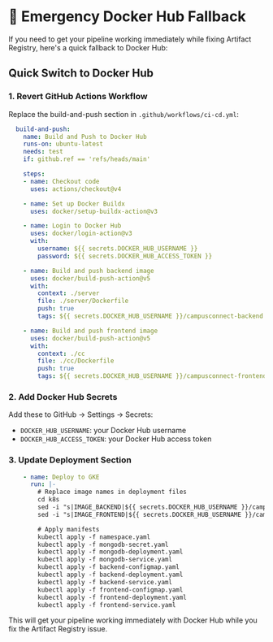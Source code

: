 # 🚨 Emergency Docker Hub Fallback

If you need to get your pipeline working immediately while fixing Artifact Registry, here's a quick fallback to Docker Hub:

## **Quick Switch to Docker Hub**

### **1. Revert GitHub Actions Workflow**

Replace the build-and-push section in `.github/workflows/ci-cd.yml`:

```yaml
  build-and-push:
    name: Build and Push to Docker Hub
    runs-on: ubuntu-latest
    needs: test
    if: github.ref == 'refs/heads/main'

    steps:
    - name: Checkout code
      uses: actions/checkout@v4

    - name: Set up Docker Buildx
      uses: docker/setup-buildx-action@v3

    - name: Login to Docker Hub
      uses: docker/login-action@v3
      with:
        username: ${{ secrets.DOCKER_HUB_USERNAME }}
        password: ${{ secrets.DOCKER_HUB_ACCESS_TOKEN }}

    - name: Build and push backend image
      uses: docker/build-push-action@v5
      with:
        context: ./server
        file: ./server/Dockerfile
        push: true
        tags: ${{ secrets.DOCKER_HUB_USERNAME }}/campusconnect-backend:latest

    - name: Build and push frontend image
      uses: docker/build-push-action@v5
      with:
        context: ./cc
        file: ./cc/Dockerfile
        push: true
        tags: ${{ secrets.DOCKER_HUB_USERNAME }}/campusconnect-frontend:latest
```

### **2. Add Docker Hub Secrets**

Add these to GitHub → Settings → Secrets:
- `DOCKER_HUB_USERNAME`: your Docker Hub username
- `DOCKER_HUB_ACCESS_TOKEN`: your Docker Hub access token

### **3. Update Deployment Section**

```yaml
    - name: Deploy to GKE
      run: |-
        # Replace image names in deployment files
        cd k8s
        sed -i "s|IMAGE_BACKEND|${{ secrets.DOCKER_HUB_USERNAME }}/campusconnect-backend:latest|g" backend-deployment.yaml
        sed -i "s|IMAGE_FRONTEND|${{ secrets.DOCKER_HUB_USERNAME }}/campusconnect-frontend:latest|g" frontend-deployment.yaml

        # Apply manifests
        kubectl apply -f namespace.yaml
        kubectl apply -f mongodb-secret.yaml
        kubectl apply -f mongodb-deployment.yaml
        kubectl apply -f mongodb-service.yaml
        kubectl apply -f backend-configmap.yaml
        kubectl apply -f backend-deployment.yaml
        kubectl apply -f backend-service.yaml
        kubectl apply -f frontend-configmap.yaml
        kubectl apply -f frontend-deployment.yaml
        kubectl apply -f frontend-service.yaml
```

This will get your pipeline working immediately with Docker Hub while you fix the Artifact Registry issue.